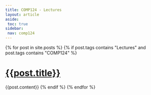 ```yaml
---
title: COMP124 - Lectures
layout: article
aside:
 toc: true
sidebar:
 nav: comp124
---
```

{% for post in site.posts %}
{% if post.tags contains "Lectures" and post.tags contains "COMP124" %}
# [{{post.title}}]({{site.baseurl}}{{post.url}})
{{post.content}}
{% endif %}
{% endfor %}
